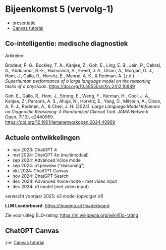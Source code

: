 # Bijeenkomst 5 (vervolg-1)

* [presentatie](https://docs.google.com/presentation/d/1BKgeo0WIjPRK8DsvCD-xeIK2zfxAKo63ZTSELtZO5lg/edit?usp=sharing)
* [Canvas tutorial](#canvas-tutorial)

## Co-intelligentie: medische diagnostiek

Artikelen:

Brodeur, P. G., Buckley, T. A., Kanjee, Z., Goh, E., Ling, E. B., Jain, P., Cabral, S., Abdulnour, R.-E., Haimovich, A., Freed, J. A., Olson, A., Morgan, D. J., Hom, J., Gallo, R., Horvitz, E., Manrai, A. K., & Rodman, A. (z.d.). *Superhuman performance of a large language model on the reasoning tasks of a physician*. https://doi.org/10.48550/arXiv.2412.10849

Goh, E., Gallo, R., Hom, J., Strong, E., Weng, Y., Kerman, H., Cool, J. A., Kanjee, Z., Parsons, A. S., Ahuja, N., Horvitz, E., Yang, D., Milstein, A., Olson, A. P. J., Rodman, A., & Chen, J. H. (2024). *Large Language Model Influence on Diagnostic Reasoning: A Randomized Clinical Trial*. JAMA Network Open, 7(10), e2440969. https://doi.org/10.1001/jamanetworkopen.2024.40969

## Actuele ontwikkelingen

* nov 2023: ChatGPT 4
* mei 2024: ChatGPT 4o (multimodaal)
* sep 2024: Advanced Voice mode
* sep 2024: o1 preview ("reasoning")
* okt 2024: ChatGPT Canvas
* nov 2024: ChatGPT Search
* dec 2024: Advanced Voice mode - met video input
* dec 2024: o1 model (met video input)

verwacht voorjaar 2025: o3 model (opvolger o1)

**LLM Leaderboard.** https://lmarena.ai/?leaderboard 

Zie voor uitleg ELO-rating: https://nl.wikipedia.org/wiki/Elo-rating

## ChatGPT Canvas

zie: [Canvas tutorial](#canvas-tutorial)

